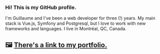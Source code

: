 ### Hi! This is my GitHub profile.

I'm Guillaume and I've been a web developer for three (!) years. My main stack is Vue.js, Symfony and Postgresql, but I love to work with new frameworks and languages.
I live in Montréal, QC, Canada.

## 🖼 [There's a link to my portfolio.](https://ghartemann.fr)
